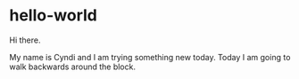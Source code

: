 hello-world
===========

Hi there.  

My name is Cyndi and I am trying something new today.
Today I am going to walk backwards around the block.
